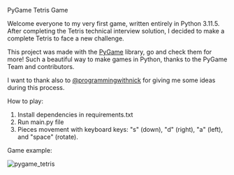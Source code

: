 PyGame Tetris Game

Welcome everyone to my very first game, written entirely in Python 3.11.5.
After completing the Tetris technical interview solution, I decided to make a complete Tetris to face a new challenge.

This project was made with the [PyGame](https://www.pygame.org/wiki/GettingStarted) library, go and check them for more!
Such a beautiful way to make games in Python, thanks to the PyGame Team and contributors.

I want to thank also to [@programmingwithnick](https://www.youtube.com/@programmingwithnick) for giving me some ideas during this process.

How to play:
1. Install dependencies in requirements.txt
2. Run main.py file
3. Pieces movement with keyboard keys: "s" (down), "d" (right), "a" (left), and "space" (rotate).


Game example:

![pygame_tetris](https://github.com/FRM95/Tetris-PyGame/assets/45168574/c252ef1d-b0e8-44a5-8dde-e1cb04b3eeaa)
